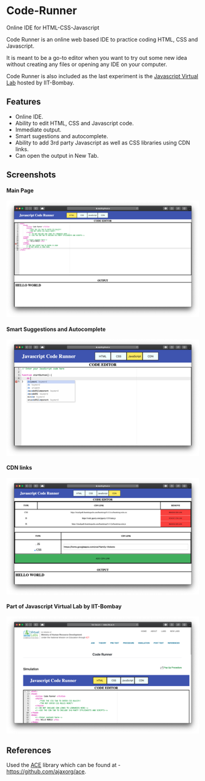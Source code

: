# Code-Runner
Online IDE for HTML-CSS-Javascript

Code Runner is an online web based IDE to practice coding HTML, CSS and Javascript.

It is meant to be a go-to editor when you want to try out some new idea without creating any files or opening any IDE on your computer.

Code Runner is also included as the last experiment is the [Javascript Virtual Lab](http://vlabs.iitb.ac.in/vlabs-dev/labs/javascript/index.php) hosted by IIT-Bombay.

## Features
- Online IDE.
- Ability to edit HTML, CSS and Javascript code.
- Immediate output.
- Smart sugestions and autocomplete.
- Ability to add 3rd party Javascript as well as CSS libraries using CDN links.
- Can open the output in New Tab.

## Screenshots
#### Main Page
<img src="Screenshots/1.png">

#### Smart Suggestions and Autocomplete
<img src="Screenshots/2.png">

#### CDN links
<img src="Screenshots/3.png">

#### Part of Javascript Virtual Lab by IIT-Bombay
<img src="Screenshots/4.png">


## References

Used the [ACE](https://ace.c9.io) library which can be found at - <https://github.com/ajaxorg/ace>.
